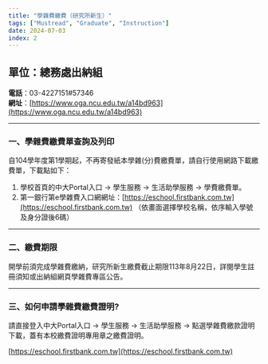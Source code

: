 ```yaml
---
title: "學雜費繳費（研究所新生）"
tags: ["Mustread", "Graduate", "Instruction"]
date: 2024-07-03
index: 2
---
```

## 單位：總務處出納組

**電話**：03-4227151#57346  
**網址**：[https://www.oga.ncu.edu.tw/a14bd963](https://www.oga.ncu.edu.tw/a14bd963)

---

### 一、學雜費繳費單查詢及列印

自104學年度第1學期起，不再寄發紙本學雜(分)費繳費單，請自行使用網路下載繳費單，下載點如下：
1. 學校首頁的中大Portal入口 → 學生服務 → 生活助學服務 → 學費繳費單。
2. 第一銀行第e學雜費入口網網址：[https://eschool.firstbank.com.tw](https://eschool.firstbank.com.tw) （依畫面選擇學校名稱，依序輸入學號及身分證後6碼）

---

### 二、繳費期限

開學前須完成學雜費繳納，研究所新生繳費截止期限113年8月22日，詳閱學生註冊須知或出納組網頁學雜費專區公告。

---

### 三、如何申請學雜費繳費證明?

請直接登入中大Portal入口 → 學生服務 → 生活助學服務 → 點選學雜費繳款證明下載，蓋有本校繳費證明專用章之繳費證明。

[https://eschool.firstbank.com.tw](https://eschool.firstbank.com.tw)
